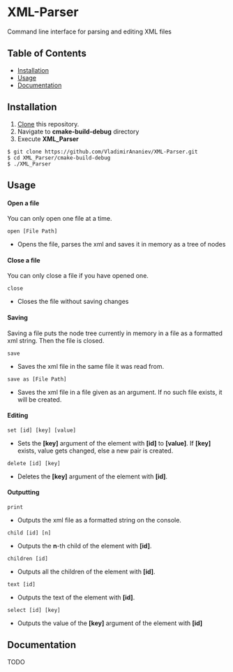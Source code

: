# XML-Parser
Command line interface for parsing and editing XML files

## Table of Contents

- [Installation](#installation)
- [Usage](#usage)
- [Documentation](#documentation)

## Installation
1. [Clone](https://help.github.com/articles/cloning-a-repository/) this repository.
2. Navigate to **cmake-build-debug** directory
3. Execute **XML_Parser**

```````````
$ git clone https://github.com/VladimirAnaniev/XML-Parser.git
$ cd XML_Parser/cmake-build-debug
$ ./XML_Parser
```````````

## Usage
#### Open a file
You can only open one file at a time.

``open [File Path]``
- Opens the file, parses the xml and saves it in memory as a tree of nodes

#### Close a file
You can only close a file if you have opened one.

``close``
- Closes the file without saving changes

#### Saving
Saving a file puts the node tree currently in memory in a file as a formatted xml string. Then the file is closed.

``save``
- Saves the xml file in the same file it was read from.

``save as [File Path]``
- Saves the xml file in a file given as an argument. If no such file exists, it will be created.

#### Editing
``set [id] [key] [value]``
- Sets the **[key]** argument of the element with **[id]** to **[value]**.
If **[key]** exists, value gets changed, else a new pair is created.

``delete [id] [key]``
- Deletes the **[key]** argument of the element with **[id]**.

#### Outputting
``print``
- Outputs the xml file as a formatted string on the console.

``child [id] [n]``
- Outputs the **n**-th child of the element with **[id]**.

``children [id]``
- Outputs all the children of the element with **[id]**.

``text [id]``
- Outputs the text of the element with **[id]**.

``select [id] [key]``
- Outputs the value of the **[key]** argument of the element with **[id]**

## Documentation
TODO